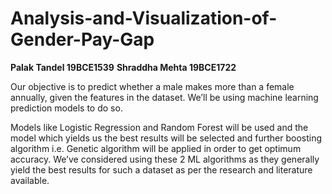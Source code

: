 # Analysis-and-Visualization-of-Gender-Pay-Gap

**Palak Tandel 19BCE1539**
**Shraddha Mehta 19BCE1722**

Our objective is to predict whether a male makes more than a female annually,  given the features in the dataset. We’ll be using machine learning prediction models to do so.

Models like Logistic Regression and Random Forest will be used and the model which yields us the best results will be selected and further boosting algorithm i.e. Genetic algorithm will be applied in order to get optimum accuracy. We’ve considered using these 2 ML algorithms as they generally yield the best results for such a dataset as per the research and literature available.
